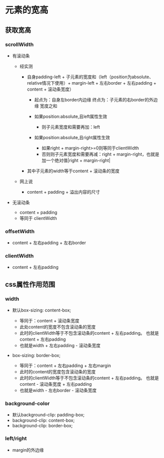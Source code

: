 # 元素的宽高

## 获取宽高

### scrollWidth

- 有滚动条

	- 经实测

		- 自身padding-left + 子元素的宽度和（left（position为absolute、relative情况下使用）+ margin-left + 左右border + 左右padding + content + 滚动条宽度）

			- 起点为：自身左border内边缘
终点为：子元素的右border的外边缘
宽度之和
			- 如果position:absolute,且left属性生效

				- 则子元素宽度和需要再加：left

			- 如果position:absolute,且right属性生效

				- 如果right + margin-right>=0则等同于clientWidth
				- 否则则子元素宽度和需要再减：right  +  margin-right，也就是加一个绝对值|right  +  margin-right|

		- 其中子元素的width等于content + 滚动条的宽度

	- 网上说

		- content + padding + 溢出内容的尺寸

- 无滚动条 

	- content + padding
	- 等同于   clientWidth

### offsetWidth

- content + 左右padding + 左右border

### clientWidth

- content + 左右padding

## css属性作用范围

### width

- 默认box-sizing: content-box;

	- 等同于：content + 滚动条宽度
	- 此处content的宽度不包含滚动条的宽度
	- 此时的clientWidth等于不包含滚动条的content + 左右padding。
也就是content + 左右padding
	- 也就是width + 左右padding - 滚动条宽度

- box-sizing: border-box;

	- 等同于：content + 左右padding + 左右margin
	- 此时的content的宽度包含滚动条的宽度
	- 此时的clientWidth等于不包含滚动条的content + 左右padding。
也就是content - 滚动条宽度 + 左右padding
	- 也就是width - 左右border - 滚动条宽度

### background-color

- 默认background-clip: padding-box;
- background-clip: content-box;
- background-clip: border-box;

### left/right

- margin的外边缘

